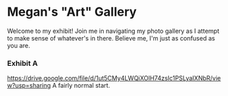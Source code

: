 # Megan's "Art" Gallery
Welcome to my exhibit! Join me in navigating my photo gallery as I attempt to make sense of whatever's in there. Believe me, I'm just as confused as you are.
### Exhibit A
https://drive.google.com/file/d/1ut5CMy4LWQiXOlH74zsIc1PSLyaIXNbR/view?usp=sharing
A fairly normal start. 
